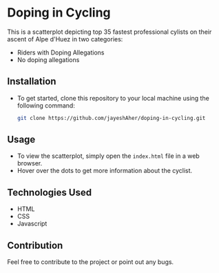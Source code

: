# Doping in Cycling
This is a scatterplot depicting top 35 fastest professional cylists on their ascent of Alpe d'Huez in two categories:
- Riders with Doping Allegations
- No doping allegations

## Installation
- To get started, clone this repository to your local machine using the following command:
  ```bash
  git clone https://github.com/jayeshAher/doping-in-cycling.git

## Usage
- To view the scatterplot, simply open the `index.html` file in a web browser.
- Hover over the dots to get more information about the cyclist.

## Technologies Used
- HTML
- CSS
- Javascript

## Contribution
Feel free to contribute to the project or point out any bugs.
